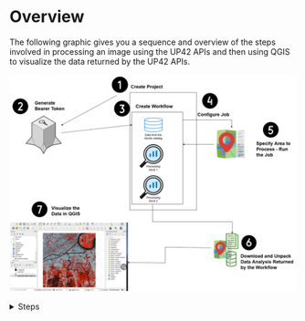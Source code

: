 # Overview
The following graphic gives you a sequence and overview of the steps involved in processing an image using the UP42 APIs and then using QGIS to visualize the data returned by the UP42 APIs.

![Steps involved in processing a territory using the UP42 APIs](UP42.drawio.png)

<p>
<details>
<summary id="tableOfContents">Steps</summary>

[1. Create a project in the UP42 Console UI](Steps/Create-a-project-in-the-UP42-Console-UI.md)  
[2. Use the project ID and Project API key to generate a bearer token](Steps/Generate-a-bearer-token.md)  
[3. Create a workflow that includes the data and one or more processing blocks](Steps/Create-a-workflow-that-includes-the-data-and-one-or-more-processing-blocks.md)  
[4. Configure the job/process](Steps/Configure-the-job.md)  
[5. Specify the area to be processed and Run the job](Steps/Specify-the-area-and-run-the-job.md)  
[6. Download and unpack the data analysis returned by UP42 for the selected area as per the workflow](Steps/Download-the-Output.md)  
[7. Visualize the data in QGIS](Steps/Download-QGIS-and-Visualize-the-Downloaded-Data.md)  
</details>
</p>